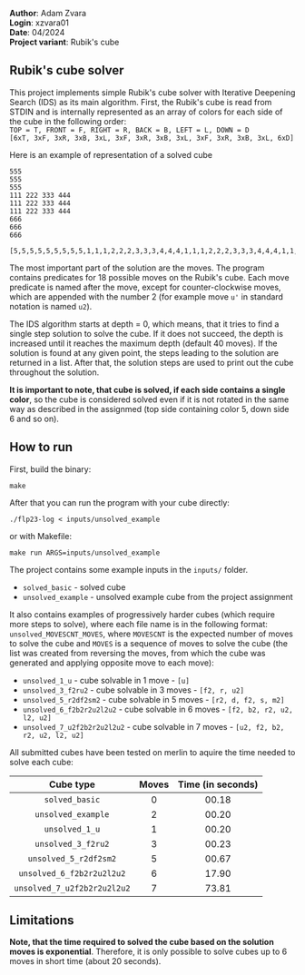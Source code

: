 **Author**: Adam Zvara<br>
**Login**: xzvara01   <br>
**Date**: 04/2024     <br>
**Project variant**: Rubik's cube<br>

## Rubik's cube solver

This project implements simple Rubik's cube solver with Iterative Deepening Search (IDS) as its main algorithm. First,
the Rubik's cube is read from STDIN and is internally represented as an array of colors for each side of the cube
in the following order: <br>
`TOP = T, FRONT = F, RIGHT = R, BACK = B, LEFT = L, DOWN = D` <br>
`[6xT, 3xF, 3xR, 3xB, 3xL, 3xF, 3xR, 3xB, 3xL, 3xF, 3xR, 3xB, 3xL, 6xD]` <br>

Here is an example of representation of a solved cube
```
555
555
555
111 222 333 444
111 222 333 444
111 222 333 444
666
666
666
```

```
[5,5,5,5,5,5,5,5,5,1,1,1,2,2,2,3,3,3,4,4,4,1,1,1,2,2,2,3,3,3,4,4,4,1,1,1,2,2,2,3,3,3,4,4,4,6,6,6,6,6,6,6,6,6]
```

The most important part of the solution are the moves. The program contains predicates for 18 possible moves on the
Rubik's cube. Each move predicate is named after the move, except for counter-clockwise moves, which are appended with
the number 2 (for example move `u'` in standard notation is named `u2`). <br>

The IDS algorithm starts at depth = 0, which means, that it tries to find a single step solution to solve the cube.
If it does not succeed, the depth is increased until it reaches the maximum depth (default 40 moves).
If the solution is found at any given point, the steps leading to the solution are returned in a list. After that,
the solution steps are used to print out the cube throughout the solution. <br>

**It is important to note, that cube is solved, if each side contains a single color**, so the cube is considered solved
even if it is not rotated in the same way as described in the assignmed (top side containing color 5, down side 6 and so on).

## How to run

First, build the binary:
```
make
```

After that you can run the program with your cube directly:
```
./flp23-log < inputs/unsolved_example
```

or with Makefile:
```
make run ARGS=inputs/unsolved_example
```

The project contains some example inputs in the `inputs/` folder.
- `solved_basic` - solved cube
- `unsolved_example` - unsolved example cube from the project assignment

It also contains examples of progressively harder cubes (which require more steps to solve), where
each file name is in the following format: `unsolved_MOVESCNT_MOVES`, where `MOVESCNT` is the expected
number of moves to solve the cube and `MOVES` is a sequence of moves to solve the cube (the list was created
from reversing the moves, from which the cube was generated and applying opposite move to each move):
- `unsolved_1_u` - cube solvable in 1 move - `[u]`
- `unsolved_3_f2ru2` - cube solvable in 3 moves - `[f2, r, u2]`
- `unsolved_5_r2df2sm2` - cube solvable in 5 moves - `[r2, d, f2, s, m2]`
- `unsolved_6_f2b2r2u2l2u2` - cube solvable in 6 moves - `[f2, b2, r2, u2, l2, u2]`
- `unsolved_7_u2f2b2r2u2l2u2` - cube solvable in 7 moves - `[u2, f2, b2, r2, u2, l2, u2]`

All submitted cubes have been tested on merlin to aquire the time needed to solve each cube:

|        **Cube type**        | **Moves** | **Time (in seconds)** |
|:---------------------------:|:---------:|:---------------------:|
|        `solved_basic`       |     0     |         00.18         |
|      `unsolved_example`     |     2     |         00.20         |
|        `unsolved_1_u`       |     1     |         00.20         |
|      `unsolved_3_f2ru2`     |     3     |         00.23         |
|    `unsolved_5_r2df2sm2`    |     5     |         00.67         |
|  `unsolved_6_f2b2r2u2l2u2`  |     6     |         17.90         |
| `unsolved_7_u2f2b2r2u2l2u2` |     7     |         73.81         |

## Limitations

**Note, that the time required to solved the cube based on the solution moves is exponential**.
Therefore, it is only possible to solve cubes up to 6 moves in short time (about 20 seconds).